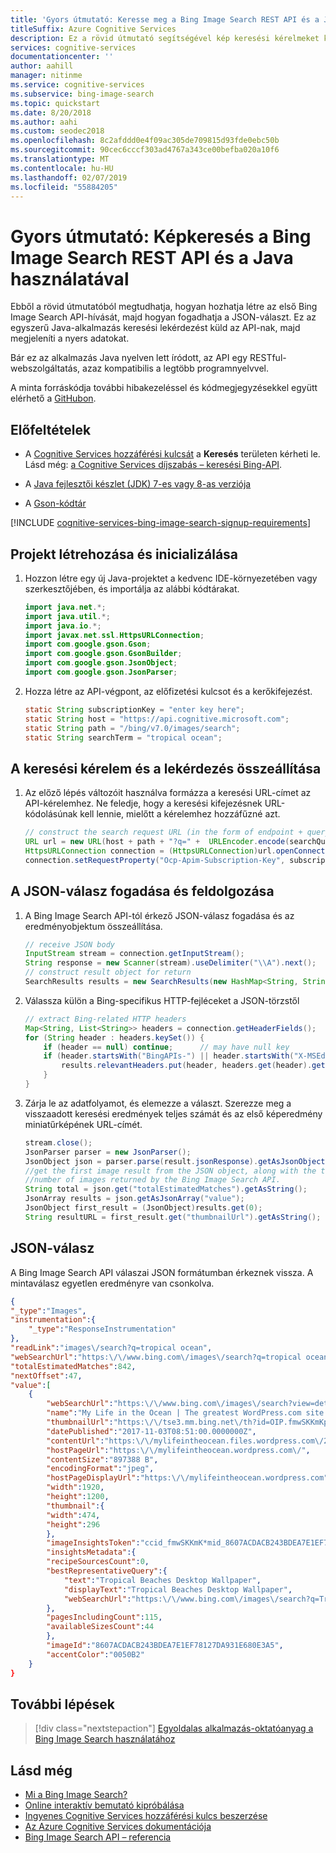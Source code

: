 ```yaml
---
title: 'Gyors útmutató: Keresse meg a Bing Image Search REST API és a Java --lemezképek'
titleSuffix: Azure Cognitive Services
description: Ez a rövid útmutató segítségével kép keresési kérelmeket küldjön a Bing Image Search REST API Java használatával, és JSON-válaszok kap.
services: cognitive-services
documentationcenter: ''
author: aahill
manager: nitinme
ms.service: cognitive-services
ms.subservice: bing-image-search
ms.topic: quickstart
ms.date: 8/20/2018
ms.author: aahi
ms.custom: seodec2018
ms.openlocfilehash: 8c2afddd0e4f09ac305de709815d93fde0ebc50b
ms.sourcegitcommit: 90cec6cccf303ad4767a343ce00befba020a10f6
ms.translationtype: MT
ms.contentlocale: hu-HU
ms.lasthandoff: 02/07/2019
ms.locfileid: "55884205"
---
```

# <a name="quickstart-search-for-images-using-the-bing-image-search-rest-api-and-java"></a>Gyors útmutató: Képkeresés a Bing Image Search REST API és a Java használatával

Ebből a rövid útmutatóból megtudhatja, hogyan hozhatja létre az első Bing Image Search API-hívását, majd hogyan fogadhatja a JSON-választ. Ez az egyszerű Java-alkalmazás keresési lekérdezést küld az API-nak, majd megjeleníti a nyers adatokat.

Bár ez az alkalmazás Java nyelven lett íródott, az API egy RESTful-webszolgáltatás, azaz kompatibilis a legtöbb programnyelvvel.

A minta forráskódja további hibakezeléssel és kódmegjegyzésekkel együtt elérhető a [GitHubon](https://github.com/Azure-Samples/cognitive-services-REST-api-samples/blob/master/java/Search/BingImageSearchv7Quickstart.java).

## <a name="prerequisites"></a>Előfeltételek
* A [Cognitive Services hozzáférési kulcsát](https://azure.microsoft.com/try/cognitive-services/) a **Keresés** területen kérheti le.  Lásd még: [a Cognitive Services díjszabás – keresési Bing-API](https://azure.microsoft.com/pricing/details/cognitive-services/search-api/).

* A [Java fejlesztői készlet (JDK) 7-es vagy 8-as verziója](https://aka.ms/azure-jdks)

* A [Gson-kódtár](https://github.com/google/gson)

[!INCLUDE [cognitive-services-bing-image-search-signup-requirements](../../../../includes/cognitive-services-bing-image-search-signup-requirements.md)]

## <a name="create-and-initialize-a-project"></a>Projekt létrehozása és inicializálása

1. Hozzon létre egy új Java-projektet a kedvenc IDE-környezetében vagy szerkesztőjében, és importálja az alábbi kódtárakat.

    ```java
    import java.net.*;
    import java.util.*;
    import java.io.*;
    import javax.net.ssl.HttpsURLConnection;
    import com.google.gson.Gson;
    import com.google.gson.GsonBuilder;
    import com.google.gson.JsonObject;
    import com.google.gson.JsonParser;
    ```

2. Hozza létre az API-végpont, az előfizetési kulcsot és a kerőkifejezést.

    ```java
    static String subscriptionKey = "enter key here";
    static String host = "https://api.cognitive.microsoft.com";
    static String path = "/bing/v7.0/images/search";
    static String searchTerm = "tropical ocean";
    ```

## <a name="construct-the-search-request-and-query"></a>A keresési kérelem és a lekérdezés összeállítása

1. Az előző lépés változóit használva formázza a keresési URL-címet az API-kérelemhez. Ne feledje, hogy a keresési kifejezésnek URL-kódolásúnak kell lennie, mielőtt a kérelemhez hozzáfűzné azt.

    ```java
    // construct the search request URL (in the form of endpoint + query string)
    URL url = new URL(host + path + "?q=" +  URLEncoder.encode(searchQuery, "UTF-8"));
    HttpsURLConnection connection = (HttpsURLConnection)url.openConnection();
    connection.setRequestProperty("Ocp-Apim-Subscription-Key", subscriptionKey);
    ```

## <a name="receive-and-process-the-json-response"></a>A JSON-válasz fogadása és feldolgozása

1. A Bing Image Search API-tól érkező JSON-válasz fogadása és az eredményobjektum összeállítása.

    ```java
    // receive JSON body
    InputStream stream = connection.getInputStream();
    String response = new Scanner(stream).useDelimiter("\\A").next();
    // construct result object for return
    SearchResults results = new SearchResults(new HashMap<String, String>(), response);
    ```
2. Válassza külön a Bing-specifikus HTTP-fejléceket a JSON-törzstől
    ```java
    // extract Bing-related HTTP headers
    Map<String, List<String>> headers = connection.getHeaderFields();
    for (String header : headers.keySet()) {
        if (header == null) continue;      // may have null key
        if (header.startsWith("BingAPIs-") || header.startsWith("X-MSEdge-")) {
            results.relevantHeaders.put(header, headers.get(header).get(0));
        }
    }
    ```

3. Zárja le az adatfolyamot, és elemezze a választ. Szerezze meg a visszaadott keresési eredmények teljes számát és az első képeredmény miniatűrképének URL-címét.

    ```java
    stream.close();
    JsonParser parser = new JsonParser();
    JsonObject json = parser.parse(result.jsonResponse).getAsJsonObject();
    //get the first image result from the JSON object, along with the total
    //number of images returned by the Bing Image Search API.
    String total = json.get("totalEstimatedMatches").getAsString();
    JsonArray results = json.getAsJsonArray("value");
    JsonObject first_result = (JsonObject)results.get(0);
    String resultURL = first_result.get("thumbnailUrl").getAsString();
    ```

## <a name="json-response"></a>JSON-válasz

A Bing Image Search API válaszai JSON formátumban érkeznek vissza. A mintaválasz egyetlen eredményre van csonkolva.

```json
{
"_type":"Images",
"instrumentation":{
    "_type":"ResponseInstrumentation"
},
"readLink":"images\/search?q=tropical ocean",
"webSearchUrl":"https:\/\/www.bing.com\/images\/search?q=tropical ocean&FORM=OIIARP",
"totalEstimatedMatches":842,
"nextOffset":47,
"value":[
    {
        "webSearchUrl":"https:\/\/www.bing.com\/images\/search?view=detailv2&FORM=OIIRPO&q=tropical+ocean&id=8607ACDACB243BDEA7E1EF78127DA931E680E3A5&simid=608027248313960152",
        "name":"My Life in the Ocean | The greatest WordPress.com site in ...",
        "thumbnailUrl":"https:\/\/tse3.mm.bing.net\/th?id=OIP.fmwSKKmKpmZtJiBDps1kLAHaEo&pid=Api",
        "datePublished":"2017-11-03T08:51:00.0000000Z",
        "contentUrl":"https:\/\/mylifeintheocean.files.wordpress.com\/2012\/11\/tropical-ocean-wallpaper-1920x12003.jpg",
        "hostPageUrl":"https:\/\/mylifeintheocean.wordpress.com\/",
        "contentSize":"897388 B",
        "encodingFormat":"jpeg",
        "hostPageDisplayUrl":"https:\/\/mylifeintheocean.wordpress.com",
        "width":1920,
        "height":1200,
        "thumbnail":{
        "width":474,
        "height":296
        },
        "imageInsightsToken":"ccid_fmwSKKmK*mid_8607ACDACB243BDEA7E1EF78127DA931E680E3A5*simid_608027248313960152*thid_OIP.fmwSKKmKpmZtJiBDps1kLAHaEo",
        "insightsMetadata":{
        "recipeSourcesCount":0,
        "bestRepresentativeQuery":{
            "text":"Tropical Beaches Desktop Wallpaper",
            "displayText":"Tropical Beaches Desktop Wallpaper",
            "webSearchUrl":"https:\/\/www.bing.com\/images\/search?q=Tropical+Beaches+Desktop+Wallpaper&id=8607ACDACB243BDEA7E1EF78127DA931E680E3A5&FORM=IDBQDM"
        },
        "pagesIncludingCount":115,
        "availableSizesCount":44
        },
        "imageId":"8607ACDACB243BDEA7E1EF78127DA931E680E3A5",
        "accentColor":"0050B2"
    }
}
```

## <a name="next-steps"></a>További lépések

> [!div class="nextstepaction"]
> [Egyoldalas alkalmazás-oktatóanyag a Bing Image Search használatához](../tutorial-bing-image-search-single-page-app.md)

## <a name="see-also"></a>Lásd még

* [Mi a Bing Image Search?](https://docs.microsoft.com/azure/cognitive-services/bing-image-search/overview)  
* [Online interaktív bemutató kipróbálása](https://azure.microsoft.com/services/cognitive-services/bing-image-search-api/)  
* [Ingyenes Cognitive Services hozzáférési kulcs beszerzése](https://azure.microsoft.com/try/cognitive-services/?api=bing-image-search-api)  
* [Az Azure Cognitive Services dokumentációja](https://docs.microsoft.com/azure/cognitive-services)
* [Bing Image Search API – referencia](https://docs.microsoft.com/rest/api/cognitiveservices/bing-images-api-v7-reference)
